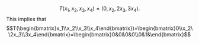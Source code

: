 $$T(x_1,x_2,x_3,x_4) = (0,x_2,2x_3,3x_4).$$
This implies that 
$$T(\begin{bmatrix}x_1\\x_2\\x_3\\x_4\end{bmatrix})=\begin{bmatrix}0\\x_2\\2x_3\\3x_4\end{bmatrix}=\begin{bmatrix}0&0&0&0\\0&1&\end{bmatrix}$$